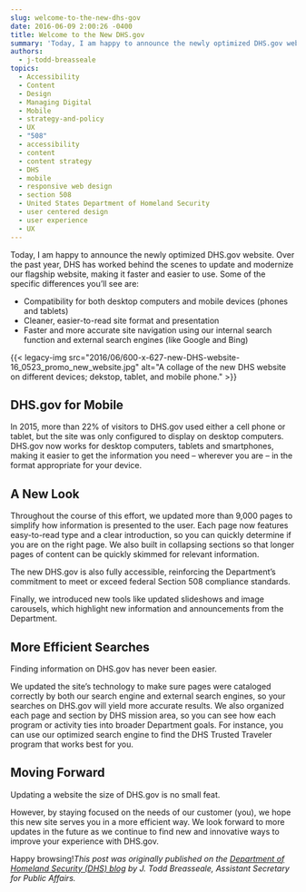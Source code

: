 ```yaml
---
slug: welcome-to-the-new-dhs-gov
date: 2016-06-09 2:00:26 -0400
title: Welcome to the New DHS.gov
summary: 'Today, I am happy to announce the newly optimized DHS.gov website. Over the past year, DHS has worked behind the scenes to update and modernize our flagship website, making it faster and easier to use. Some of the specific differences you’ll see are: Compatibility for both desktop computers and mobile devices (phones and tablets) Cleaner,'
authors:
  - j-todd-breasseale
topics:
  - Accessibility
  - Content
  - Design
  - Managing Digital
  - Mobile
  - strategy-and-policy
  - UX
  - "508"
  - accessibility
  - content
  - content strategy
  - DHS
  - mobile
  - responsive web design
  - section 508
  - United States Department of Homeland Security
  - user centered design
  - user experience
  - UX
---
```


Today, I am happy to announce the newly optimized DHS.gov website. Over the past year, DHS has worked behind the scenes to update and modernize our flagship website, making it faster and easier to use. Some of the specific differences you’ll see are:

  * Compatibility for both desktop computers and mobile devices (phones and tablets)
  * Cleaner, easier-to-read site format and presentation
  * Faster and more accurate site navigation using our internal search function and external search engines (like Google and Bing)

{{< legacy-img src="2016/06/600-x-627-new-DHS-website-16\_0523\_promo\_new\_website.jpg" alt="A collage of the new DHS website on different devices; dekstop, tablet, and mobile phone." >}}

## DHS.gov for Mobile

In 2015, more than 22% of visitors to DHS.gov used either a cell phone or tablet, but the site was only configured to display on desktop computers. DHS.gov now works for desktop computers, tablets and smartphones, making it easier to get the information you need – wherever you are – in the format appropriate for your device.

## A New Look

Throughout the course of this effort, we updated more than 9,000 pages to simplify how information is presented to the user. Each page now features easy-to-read type and a clear introduction, so you can quickly determine if you are on the right page. We also built in collapsing sections so that longer pages of content can be quickly skimmed for relevant information.

The new DHS.gov is also fully accessible, reinforcing the Department’s commitment to meet or exceed federal Section 508 compliance standards.

Finally, we introduced new tools like updated slideshows and image carousels, which highlight new information and announcements from the Department.

## More Efficient Searches

Finding information on DHS.gov has never been easier.

We updated the site’s technology to make sure pages were cataloged correctly by both our search engine and external search engines, so your searches on DHS.gov will yield more accurate results. We also organized each page and section by DHS mission area, so you can see how each program or activity ties into broader Department goals. For instance, you can use our optimized search engine to find the DHS Trusted Traveler program that works best for you.

## Moving Forward

Updating a website the size of DHS.gov is no small feat.

However, by staying focused on the needs of our customer (you), we hope this new site serves you in a more efficient way. We look forward to more updates in the future as we continue to find new and innovative ways to improve your experience with DHS.gov.

Happy browsing!_This post was originally published on the [Department of Homeland Security (DHS) blog](https://www.dhs.gov/blog) by J. Todd Breasseale, Assistant Secretary for Public Affairs._